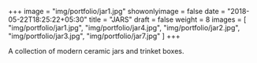 +++
image = "img/portfolio/jar1.jpg"
showonlyimage = false
date = "2018-05-22T18:25:22+05:30"
title = "JARS"
draft = false
weight = 8
images = [ "img/portfolio/jar1.jpg", "img/portfolio/jar4.jpg", "img/portfolio/jar2.jpg", "img/portfolio/jar3.jpg", "img/portfolio/jar7.jpg" ]
+++
<!--more-->

A collection of modern ceramic jars and trinket boxes.